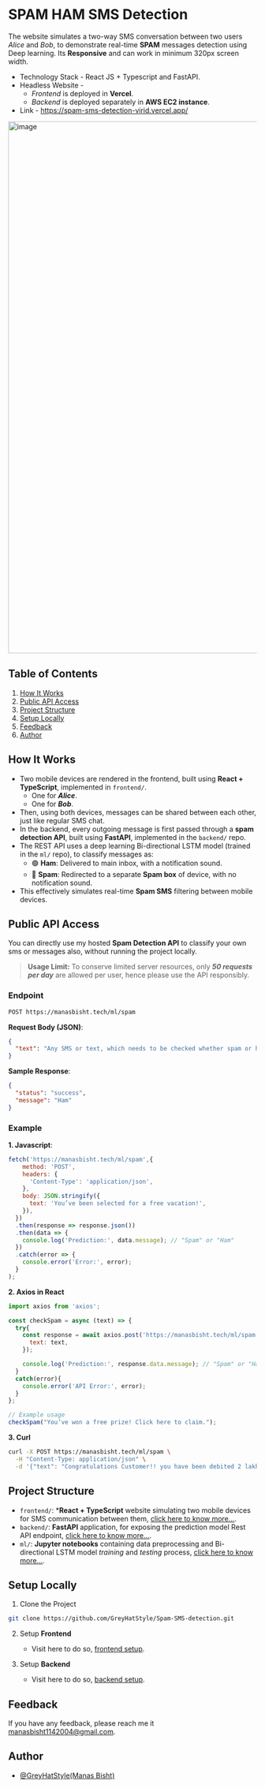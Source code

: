 # SPAM HAM SMS Detection
The website simulates a two-way SMS conversation between two users *Alice* and *Bob*, to demonstrate real-time **SPAM** messages detection using Deep learning. Its **Responsive** and can work in minimum 320px screen width.

- Technology Stack - React JS + Typescript and FastAPI.
- Headless Website - 
    - *Frontend* is deployed in **Vercel**.
    - *Backend* is deployed separately in **AWS EC2 instance**.
- Link - https://spam-sms-detection-virid.vercel.app/

<img width="1919" height="1079" alt="image" src="https://github.com/user-attachments/assets/4637a77b-9038-4dcb-a1ed-5581119a04de" />


## Table of Contents
1. [How It Works](#how-it-works)
2. [Public API Access](#public-api-access)
3. [Project Structure](#project-structure)
4. [Setup Locally](#setup-locally)
5. [Feedback](#feedback)
6. [Author](#author)


## How It Works
- Two mobile devices are rendered in the frontend, built using **React + TypeScript**, implemented in `frontend/`.
    - One for ***Alice***.
    - One for ***Bob***.
- Then, using both devices, messages can be shared between each other, just like regular SMS chat.
- In the backend, every outgoing message is first passed through a **spam detection API**, built using **FastAPI**, implemented in the `backend/` repo.
- The REST API uses a deep learning Bi-directional LSTM model (trained in the `ml/` repo), to classify messages as:
    - 🟢 **Ham**: Delivered to main inbox, with a notification sound.
    - 🔴 **Spam**: Redirected to a separate **Spam box** of device, with no notification sound.
- This effectively simulates real-time **Spam SMS** filtering between mobile devices.

## Public API Access
You can directly use my hosted **Spam Detection API** to classify your own sms or messages also, without running the project locally.

> **Usage Limit:** To conserve limited server resources, only ***50 requests per day*** are allowed per user, hence please use the API responsibly.

### Endpoint
```bash
POST https://manasbisht.tech/ml/spam
```
**Request Body (JSON)**:
```json
{
  "text": "Any SMS or text, which needs to be checked whether spam or ham"
}
```
**Sample Response**:
```json
{
  "status": "success",
  "message": "Ham"
}
```


### Example
**1. Javascript**:
```js
fetch('https://manasbisht.tech/ml/spam',{
    method: 'POST',
    headers: {
      'Content-Type': 'application/json',
    },
    body: JSON.stringify({
      text: 'You’ve been selected for a free vacation!',
    }),
  })
  .then(response => response.json())
  .then(data => {
    console.log('Prediction:', data.message); // "Spam" or "Ham"
  })
  .catch(error => {
    console.error('Error:', error);
  }
);

```

**2. Axios in React**
```jsx
import axios from 'axios';

const checkSpam = async (text) => {
  try{
    const response = await axios.post('https://manasbisht.tech/ml/spam', {
      text: text,
    });

    console.log('Prediction:', response.data.message); // "Spam" or "Ham"
  }
  catch(error){
    console.error('API Error:', error);
  }
};

// Example usage
checkSpam("You’ve won a free prize! Click here to claim.");
```
**3. Curl**
```bash
curl -X POST https://manasbisht.tech/ml/spam \
  -H "Content-Type: application/json" \
  -d '{"text": "Congratulations Customer!! you have been debited 2 lakh rupees!!"}'
```



## Project Structure
- `frontend/`: ***React + TypeScript** website simulating two mobile devices for SMS communication between them, [click here to know more...](https://github.com/GreyHatStyle/Spam-SMS-detection/tree/main/frontend#readme).
- `backend/`: **FastAPI** application, for exposing the prediction model Rest API endpoint, [click here to know more...](https://github.com/GreyHatStyle/Spam-SMS-detection/tree/main/backend#readme).
- `ml/`: **Jupyter notebooks** containing data preprocessing and Bi-directional LSTM model *training* and *testing* process, [click here to know more...](https://github.com/GreyHatStyle/Spam-SMS-detection/tree/main/ml#readme).

## Setup Locally
1. Clone the Project
```bash
git clone https://github.com/GreyHatStyle/Spam-SMS-detection.git
```
2. Setup **Frontend**
    - Visit here to do so, [frontend setup](https://github.com/GreyHatStyle/Spam-SMS-detection/tree/main/frontend#readme).
      
3. Setup **Backend**
    - Visit here to do so, [backend setup](https://github.com/GreyHatStyle/Spam-SMS-detection/tree/main/backend#readme).
  
## Feedback
If you have any feedback, please reach me it manasbisht1142004@gmail.com.


## Author

- [@GreyHatStyle(Manas Bisht)](https://github.com/GreyHatStyle)